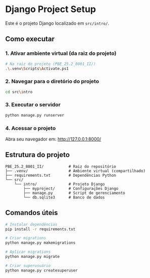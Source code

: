 # Django Project Setup

Este é o projeto Django localizado em `src/intro/`.

## Como executar

### 1. Ativar ambiente virtual (da raiz do projeto)
```bash
# Na raiz do projeto (PBE_25.2_8001_II/)
.\.venv\Scripts\Activate.ps1
```

### 2. Navegar para o diretório do projeto
```bash
cd src\intro
```

### 3. Executar o servidor
```bash
python manage.py runserver
```

### 4. Acessar o projeto
Abra seu navegador em: http://127.0.0.1:8000/

## Estrutura do projeto
```
PBE_25.2_8001_II/           # Raiz do repositório
├── .venv/                  # Ambiente virtual (compartilhado)
├── requirements.txt        # Dependências Python
└── src/
    └── intro/              # Projeto Django
        ├── myproject/      # Configurações Django
        ├── manage.py       # Script de gerenciamento
        └── db.sqlite3      # Banco de dados
```

## Comandos úteis
```bash
# Instalar dependências
pip install -r requirements.txt

# Criar migrations
python manage.py makemigrations

# Aplicar migrations
python manage.py migrate

# Criar superusuário
python manage.py createsuperuser
```